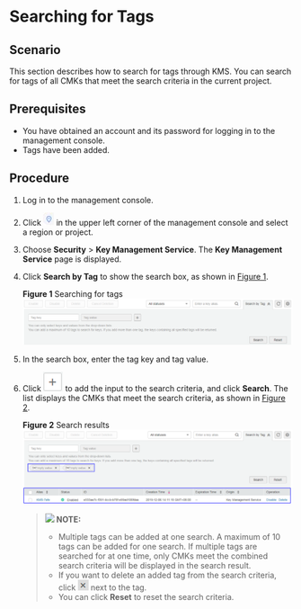 # Searching for Tags<a name="kms_01_0025"></a>

## Scenario<a name="section577018018515"></a>

This section describes how to search for tags through KMS. You can search for tags of all CMKs that meet the search criteria in the current project.

## Prerequisites<a name="section999612198511"></a>

-   You have obtained an account and its password for logging in to the management console.
-   Tags have been added.

## Procedure<a name="section180991135216"></a>

1.  Log in to the management console.
2.  Click  ![](figures/icon-region.png)  in the upper left corner of the management console and select a region or project.
3.  Choose  **Security**  \>  **Key Management Service**. The  **Key Management Service**  page is displayed.
4.  Click  **Search by Tag**  to show the search box, as shown in  [Figure 1](#fig12211629175812).

    **Figure  1**  Searching for tags<a name="fig12211629175812"></a>  
    ![](figures/searching-for-tags.png "searching-for-tags")

5.  In the search box, enter the tag key and tag value.
6.  Click  ![](figures/icon-add.png)  to add the input to the search criteria, and click  **Search**. The list displays the CMKs that meet the search criteria, as shown in  [Figure 2](#fig10181104794619).

    **Figure  2**  Search results<a name="fig10181104794619"></a>  
    ![](figures/search-results.png "search-results")

    >![](/images/icon-note.gif) **NOTE:**   
    >-   Multiple tags can be added at one search. A maximum of 10 tags can be added for one search. If multiple tags are searched for at one time, only CMKs meet the combined search criteria will be displayed in the search result.  
    >-   If you want to delete an added tag from the search criteria, click  ![](figures/icon-delete.png)  next to the tag.  
    >-   You can click  **Reset**  to reset the search criteria.  


